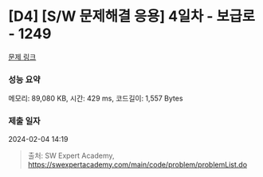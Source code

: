 # [D4] [S/W 문제해결 응용] 4일차 - 보급로 - 1249 

[문제 링크](https://swexpertacademy.com/main/code/problem/problemDetail.do?contestProbId=AV15QRX6APsCFAYD) 

### 성능 요약

메모리: 89,080 KB, 시간: 429 ms, 코드길이: 1,557 Bytes

### 제출 일자

2024-02-04 14:19



> 출처: SW Expert Academy, https://swexpertacademy.com/main/code/problem/problemList.do